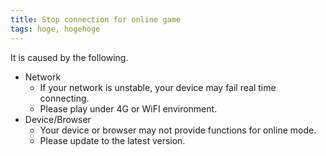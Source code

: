 ```yaml
---
title: Stop connection for online game
tags: hoge, hogehoge
---
```


It is caused by the following.

- Network
  - If your network is unstable, your device may fail real time connecting.
  - Please play under 4G or WiFI environment.
- Device/Browser
  - Your device or browser may not provide functions for online mode.
  - Please update to the latest version.
